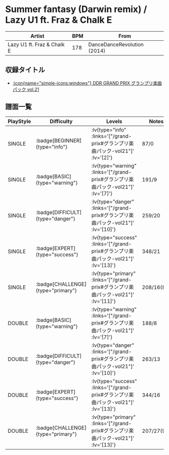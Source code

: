 # Summer fantasy (Darwin remix) / Lazy U1 ft. Fraz & Chalk E

|Artist|BPM|From|
|------|---|----|
|Lazy U1 ft. Fraz & Chalk E|178|DanceDanceRevolution (2014)|

## 収録タイトル

- [ :icon{name="simple-icons:windows"} DDR GRAND PRIX グランプリ楽曲パック vol.21](/grand-prix#グランプリ楽曲パック-vol21)

## 譜面一覧

|PlayStyle|Difficulty|Levels|Notes|Movie|
|---------|----------|------|-----|-----|
|SINGLE| :badge[BEGINNER]{type="info"} | :lv{type="info" :links='["/grand-prix#グランプリ楽曲パック-vol21"]' :lv='[2]'} |87/0||
|SINGLE| :badge[BASIC]{type="warning"} | :lv{type="warning" :links='["/grand-prix#グランプリ楽曲パック-vol21"]' :lv='[7]'} |191/9||
|SINGLE| :badge[DIFFICULT]{type="danger"} | :lv{type="danger" :links='["/grand-prix#グランプリ楽曲パック-vol21"]' :lv='[10]'} |259/20||
|SINGLE| :badge[EXPERT]{type="success"} | :lv{type="success" :links='["/grand-prix#グランプリ楽曲パック-vol21"]' :lv='[13]'} |348/21||
|SINGLE| :badge[CHALLENGE]{type="primary"} | :lv{type="primary" :links='["/grand-prix#グランプリ楽曲パック-vol21"]' :lv='[11]'} |208/16(83)||
|DOUBLE| :badge[BASIC]{type="warning"} | :lv{type="warning" :links='["/grand-prix#グランプリ楽曲パック-vol21"]' :lv='[7]'} |188/8||
|DOUBLE| :badge[DIFFICULT]{type="danger"} | :lv{type="danger" :links='["/grand-prix#グランプリ楽曲パック-vol21"]' :lv='[10]'} |263/13||
|DOUBLE| :badge[EXPERT]{type="success"} | :lv{type="success" :links='["/grand-prix#グランプリ楽曲パック-vol21"]' :lv='[13]'} |344/16||
|DOUBLE| :badge[CHALLENGE]{type="primary"} | :lv{type="primary" :links='["/grand-prix#グランプリ楽曲パック-vol21"]' :lv='[13]'} |207/27(92)||
